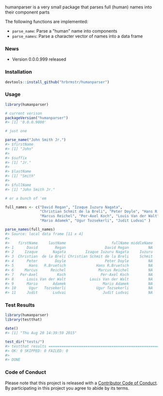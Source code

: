 <!-- README.md is generated from README.Rmd. Please edit that file -->
humanparser is a very small package that parses full (human) names into their component parts

The following functions are implemented:

-   `parse_name`: Parse a "human" name into components
-   `parse_names`: Parse a character vector of names into a data frame

### News

-   Version 0.0.0.999 released

### Installation

``` r
devtools::install_github("hrbrmstr/humanparser")
```

### Usage

``` r
library(humanparser)

# current verison
packageVersion("humanparser")
#> [1] '0.0.0.9000'

# just one

parse_name("John Smith Jr.")
#> $firstName
#> [1] "John"
#> 
#> $suffix
#> [1] "Jr."
#> 
#> $lastName
#> [1] "Smith"
#> 
#> $fullName
#> [1] "John Smith Jr."

# or a bunch of 'em

full_names <- c("David Regan", "Izaque Iuzuru Nagata", 
                "Christian Schmit de la Breli", "Peter Doyle", "Hans R.Bruetsch", 
                "Marcus Reichel", "Per-Axel Koch", "Louis Van der Walt", 
                "Mario Adamek", "Ugur Tozsekerli", "Judit Ludvai" )

parse_names(full_names)
#> Source: local data frame [11 x 4]
#> 
#>    firstName     lastName                     fullName middleName
#> 1      David        Regan                  David Regan         NA
#> 2     Izaque       Nagata         Izaque Iuzuru Nagata     Iuzuru
#> 3  Christian  de la Breli Christian Schmit de la Breli     Schmit
#> 4      Peter        Doyle                  Peter Doyle         NA
#> 5       Hans   R.Bruetsch              Hans R.Bruetsch         NA
#> 6     Marcus      Reichel               Marcus Reichel         NA
#> 7   Per-Axel         Koch                Per-Axel Koch         NA
#> 8      Louis Van der Walt           Louis Van der Walt         NA
#> 9      Mario       Adamek                 Mario Adamek         NA
#> 10      Ugur   Tozsekerli              Ugur Tozsekerli         NA
#> 11     Judit       Ludvai                 Judit Ludvai         NA
```

### Test Results

``` r
library(humanparser)
library(testthat)

date()
#> [1] "Thu Aug 20 14:39:59 2015"

test_dir("tests/")
#> testthat results ========================================================================================================
#> OK: 0 SKIPPED: 0 FAILED: 0
#> 
#> DONE
```

### Code of Conduct

Please note that this project is released with a [Contributor Code of Conduct](CONDUCT.md). By participating in this project you agree to abide by its terms.

